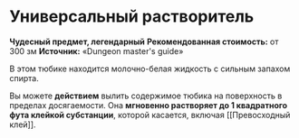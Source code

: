 # Универсальный растворитель

**Чудесный предмет, легендарный**
**Рекомендованная стоимость:** от 300 зм
**Источник:** «Dungeon master's guide»

В этом тюбике находится молочно-белая жидкость с сильным запахом спирта.

Вы можете **действием** вылить содержимое тюбика на поверхность в пределах досягаемости. Она **мгновенно растворяет до 1 квадратного фута клейкой субстанции**, которой касается, включая [[Превосходный клей]].
